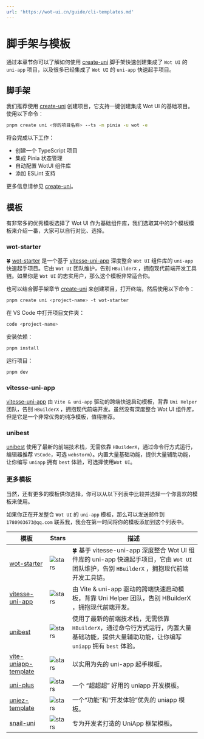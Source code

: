 ```yaml
---
url: 'https://wot-ui.cn/guide/cli-templates.md'
---
```

# 脚手架与模板

通过本章节你可以了解如何使用 [create-uni](https://github.com/uni-helper/create-uni) 脚手架快速创建集成了 `Wot UI` 的 `uni-app` 项目，以及很多已经集成了 `Wot UI` 的 `uni-app` 快速起手项目。

## 脚手架

我们推荐使用 [create-uni](https://github.com/uni-helper/create-uni) 创建项目，它支持一键创建集成 Wot UI 的基础项目。使用以下命令：

```bash
pnpm create uni <你的项目名称> --ts -m pinia -u wot -e
```

将会完成以下工作：

* 创建一个 TypeScript 项目
* 集成 Pinia 状态管理
* 自动配置 WotUI 组件库
* 添加 ESLint 支持

更多信息请参见 [create-uni](https://github.com/uni-helper/create-uni)。

## 模板

有非常多的优秀模板选择了 Wot UI 作为基础组件库，我们选取其中的3个模板模板来介绍一番，大家可以自行对比、选择。

### wot-starter

🍀  [wot-starter](https://github.com/wot-ui/wot-starter) 是一个基于 [vitesse-uni-app](https://github.com/uni-helper/vitesse-uni-app) 深度整合 `Wot UI` 组件库的 `uni-app` 快速起手项目。它由 `Wot UI` 团队维护，告别 `HBuilderX` ，拥抱现代前端开发工具链。如果你是 `Wot UI` 的忠实用户，那么这个模板非常适合你。

也可以结合脚手架章节 [create-uni](https://github.com/uni-helper/create-uni) 来创建项目，打开终端，然后使用以下命令：

```bash
pnpm create uni <project-name> -t wot-starter
```

在 VS Code 中打开项目文件夹：

```bash
code <project-name>
```

安装依赖：

```bash
pnpm install
```

运行项目：

```bash
pnpm dev
```

### vitesse-uni-app

[vitesse-uni-app](https://github.com/uni-helper/vitesse-uni-app) 由 `Vite & uni-app` 驱动的跨端快速启动模板，背靠 `Uni Helper` 团队，告别 `HBuilderX` ，拥抱现代前端开发。虽然没有深度整合 Wot UI 组件库，但是它是一个非常优秀的纯净模板，值得推荐。

### unibest

[unibest](https://github.com/unibest-tech/unibest) 使用了最新的前端技术栈，无需依靠 `HBuilderX`，通过命令行方式运行，编辑器推荐 `VSCode`，可选 `webstorm`）。内置大量基础功能，提供大量辅助功能，让你编写 `uniapp` 拥有 `best` 体验，可选择使用`Wot UI`。

### 更多模板

当然，还有更多的模板供你选择，你可以从以下列表中比较并选择一个你喜欢的模板来使用。

如果你正在开发整合 `Wot UI` 的 `uni-app` 模板，那么可以发送邮件到 `1780903673@qq.com` 联系我，我会在第一时间将你的模板添加到这个列表中。

| 模板 | Stars | 描述 |
|------|-------|-------------|
| [wot-starter](https://github.com/wot-ui/wot-starter) | ![stars](https://img.shields.io/github/stars/wot-ui/wot-starter) | 🍀 基于 vitesse-uni-app 深度整合 Wot UI 组件库的 uni-app 快速起手项目，它由 `Wot UI` 团队维护，告别 `HBuilderX` ，拥抱现代前端开发工具链。 |
| [vitesse-uni-app](https://github.com/uni-helper/vitesse-uni-app) | ![stars](https://img.shields.io/github/stars/uni-helper/vitesse-uni-app) | 由 Vite & uni-app 驱动的跨端快速启动模板，背靠 Uni Helper 团队，告别 HBuilderX ，拥抱现代前端开发。 |
| [unibest](https://github.com/unibest-tech/unibest) | ![stars](https://img.shields.io/github/stars/unibest-tech/unibest) | 使用了最新的前端技术栈，无需依靠 `HBuilderX`，通过命令行方式运行，内置大量基础功能，提供大量辅助功能，让你编写 `uniapp` 拥有 `best` 体验。 |
| [vite-uniapp-template](https://github.com/viarotel-org/vite-uniapp-template) | ![stars](https://img.shields.io/github/stars/viarotel-org/vite-uniapp-template) | 以实用为先的 uni-app 起手模板。 |
| [uni-plus](https://github.com/DaMaiCoding/uni-plus) | ![stars](https://img.shields.io/github/stars/DaMaiCoding/uni-plus) | 一个 “超超超” 好用的 uniapp 开发模板。 |
| [uniez-template](https://github.com/zhe-qi/uniez-template) | ![stars](https://img.shields.io/github/stars/zhe-qi/uniez-template) | 一个“功能”和“开发体验”优先的 uniapp 模板。 |
| [snail-uni](https://github.com/hu-snail/snail-uni) | ![stars](https://img.shields.io/github/stars/hu-snail/snail-uni) | 专为开发者打造的 UniApp 框架模板。 |
